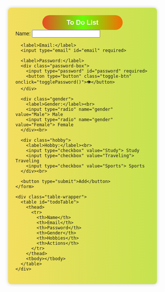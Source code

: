 <html lang="en">

<head>
  <meta charset="UTF-8">
  <meta name="viewport" content="width=device-width, initial-scale=1.0">
  <title>To Do List Form with LocalStorage</title>
  <style>
    * {
      box-sizing: border-box;
      font-family: Arial, sans-serif;
    }

    body {
      background: linear-gradient(to right, #70f0d5, #6dbae6);
      margin: 0;
      padding: 20px;
    }

    .container {
      max-width: 800px;
      margin: auto;
      background: linear-gradient(to right, #f4de5e, #c5e34f);
      padding: 20px;
      border-radius: 8px;
      box-shadow: 0 0 10px rgba(0, 0, 0, 0.2);
    }

    h2 {
      text-align: center;
      margin-bottom: 20px;
    }

    input[type="text"],
    input[type="email"],
    input[type="password"] {
      width: 100%;
      padding: 10px 35px 10px 10px;
      margin-bottom: 12px;
      border: 1px solid #ccc;
      border-radius: 5px;
      font-size: 16px;
    }

    .works {
      background: linear-gradient(to right, #ea4a22, #66fe07, #f46c05);
      height: 40px;
      width: 60%;
      border-radius: 20px;
      margin: auto;
      text-align: center;
      color: #fff;
      line-height: 40px;
      font-size: 18px;
    }

    .password-box {
      position: relative;
    }

    .toggle-btn {
      position: absolute;
      right: 10px;
      top: 50%;
      transform: translateY(-50%);
      background: none;
      border: none;
      cursor: pointer;
      font-size: 18px;
    }

    button[type="submit"] {
      width: 100%;
      padding: 12px;
      background: linear-gradient(to right, #fa4383, #e76efa, #ef31a0);
      color: #fff;
      font-size: 16px;
      border: none;
      border-radius: 5px;
      cursor: pointer;
    }

    button[type="submit"]:hover {
      background: linear-gradient(to right, #fa8343, #86a1eb, #59a133);
    }

    .table-wrapper {
      width: 100%;
      overflow-x: auto; /* 📱 Scroll on mobile */
      margin-top: 20px;
    }

    table {
      width: 100%;
      border-collapse: collapse;
      min-width: 600px; /* Table readable on small screens */
    }

    th,
    td {
      border: 1px solid #ccc;
      padding: 10px;
      text-align: center;
    }

    .action-btn {
      margin: 2px;
      padding: 6px 12px;
      border: none;
      border-radius: 5px;
      cursor: pointer;
      color: #fff;
      font-size: 14px;
    }

    .edit-btn {
      background: #007bff;
    }

    .delete-btn {
      background: #dc3545;
    }

    /* 📱 Responsive Design */
    @media (max-width: 600px) {
      body {
        padding: 10px;
      }

      .container {
        padding: 15px;
      }

      h2.works {
        width: 100%;
        font-size: 16px;
      }

      input,
      button[type="submit"] {
        font-size: 14px;
        padding: 10px;
      }

      th,
      td {
        font-size: 13px;
        padding: 6px;
      }

      .action-btn {
        padding: 4px 8px;
        font-size: 12px;
      }
    }
  </style>
</head>

<body id="errohil">
  <div class="container" id="ress">
    <h2 class="works">To Do List</h2>
    <form id="todoForm">
      <label>Name:</label>
      <input type="text" id="name" required>

      <label>Email:</label>
      <input type="email" id="email" required>

      <label>Password:</label>
      <div class="password-box">
        <input type="password" id="password" required>
        <button type="button" class="toggle-btn" onclick="togglePassword()">👁️</button>
      </div>

      <div class="gender">
        <label>Gender:</label><br>
        <input type="radio" name="gender" value="Male"> Male
        <input type="radio" name="gender" value="Female"> Female
      </div><br>

      <div class="hobby">
        <label>Hobby:</label><br>
        <input type="checkbox" value="Study"> Study
        <input type="checkbox" value="Traveling"> Traveling
        <input type="checkbox" value="Sports"> Sports
      </div><br>

      <button type="submit">Add</button>
    </form>

    <div class="table-wrapper">
      <table id="todoTable">
        <thead>
          <tr>
            <th>Name</th>
            <th>Email</th>
            <th>Password</th>
            <th>Gender</th>
            <th>Hobbies</th>
            <th>Actions</th>
          </tr>
        </thead>
        <tbody></tbody>
      </table>
    </div>
  </div>

  <script>
    // Background changer
    var words = document.querySelector("#ress");
    var Events = [
      "linear-gradient(to right, red, yellow)",
      "linear-gradient(to right, blue, green)",
      "linear-gradient(to right, purple, pink)",
      "radial-gradient(circle, yellow, green, red)",
      "linear-gradient(to bottom, orange, black, white)",
      "radial-gradient(circle, red, yellow, green)"
    ];
    var index = 0;

    setInterval(() => {
      words.style.background = Events[index];
      index = (index + 1) % Events.length;
    }, 1000);
  </script>

  <script>
    let editIndex = null;

    function togglePassword() {
      const passwordInput = document.getElementById("password");
      const btn = document.querySelector(".toggle-btn");
      if (passwordInput.type === "password") {
        passwordInput.type = "text";
        btn.textContent = "🙈";
      } else {
        passwordInput.type = "password";
        btn.textContent = "👁️";
      }
    }

    const form = document.getElementById("todoForm");
    const tableBody = document.querySelector("#todoTable tbody");

    function getTodos() {
      return JSON.parse(localStorage.getItem("todos")) || [];
    }

    function saveTodos(todos) {
      localStorage.setItem("todos", JSON.stringify(todos));
    }

    function errohil() {
      const todos = getTodos();
      tableBody.innerHTML = "";
      todos.forEach((todo, index) => {
        const row = document.createElement("tr");
        row.innerHTML = `
          <td>${todo.name}</td>
          <td>${todo.email}</td>
          <td>${"*".repeat(todo.password.length)}</td>
          <td>${todo.gender}</td>
          <td>${todo.hobbies.join(", ")}</td>
          <td>
            <button class="action-btn edit-btn" onclick="editRow(${index})">Edit</button>
            <button class="action-btn delete-btn" onclick="deleteRow(${index})">Delete</button>
          </td>
        `;
        tableBody.appendChild(row);
      });
    }

    form.addEventListener("submit", function (e) {
      e.preventDefault();

      const name = document.getElementById("name").value;
      const email = document.getElementById("email").value;
      const password = document.getElementById("password").value;
      const gender = document.querySelector("input[name='gender']:checked")?.value || "N/A";

      const hobbies = [];
      document.querySelectorAll(".hobby input[type='checkbox']:checked").forEach(cb => {
        hobbies.push(cb.value);
      });

      const todos = getTodos();

      if (editIndex !== null) {
        todos[editIndex] = { name, email, password, gender, hobbies };
        editIndex = null;
        form.querySelector("button[type='submit']").textContent = "Add";
      } else {
        todos.unshift({ name, email, password, gender, hobbies });
      }

      saveTodos(todos);
      errohil();
      form.reset();
    });

    function editRow(index) {
      const todos = getTodos();
      const todo = todos[index];

      document.getElementById("name").value = todo.name;
      document.getElementById("email").value = todo.email;
      document.getElementById("password").value = todo.password;

      document.querySelectorAll("input[name='gender']").forEach(radio => {
        radio.checked = radio.value === todo.gender;
      });

      document.querySelectorAll(".hobby input[type='checkbox']").forEach(cb => {
        cb.checked = todo.hobbies.includes(cb.value);
      });

      editIndex = index;
      form.querySelector("button[type='submit']").textContent = "Update";
    }

    function deleteRow(index) {
      const todos = getTodos();
      todos.splice(index, 1);
      saveTodos(todos);
      errohil();
    }

    errohil();
  </script>
</body>
</html>
